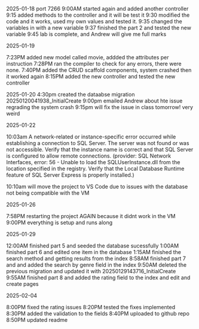 
2025-01-18
port 7266
9:00AM started again and added another controller
9:15 added methods to the controller and it will be test it
9:30 modified the code and it works, used my own values and tested it.
9:35 changed the variables in with a new variable
9:37 finished the part 2 and tested the new variable
9:45 lab is complete, and Andrew will give me full marks

2025-01-19

7:23PM added new model called movie, addded the attributes per instruction
7:28PM ran the compiler to check for any errors, there were none.
7:40PM added the CRUD scaffold components, system crashed then it worked again
8:15PM added the new controller and tested the new controller

2025-01-20
4:30pm created the dataabse migration 20250120041938_InitialCreate
9:00pm emailed Andrew about hte issue regrading the system crash
9:15pm will fix the issue in class tomorrow! very weird

2025-01-22

10:03am A network-related or instance-specific error occurred while establishing a 
		connection to SQL Server. The server was not found or was not accessible.
		Verify that the instance name is correct and that SQL Server is configured to
		allow remote connections. (provider: SQL Network Interfaces, error: 56 - Unable to
		load the SQLUserInstance.dll from the location specified in the registry. Verify
		that the Local Database Runtime feature of SQL Server Express is properly installed.)

10:10am will move the project to VS Code due to issues with the database not being
		 compatible with the VM

2025-01-26

7:58PM restarting the project AGAIN because it didnt work in the VM 
9:00PM everything is setup and runs along

2025-01-29

12:00AM finished part 5 and seeded the database sucessfully
1:00AM finished part 6 and edited one item in the database
1:15AM finished the search method and getting results from the index
8:58AM finished part 7 and and added the search by genre field in the index
9:50AM deleted the previous migration and updated it with 20250129143716_InitialCreate
9:55AM finished part 8 and added the rating field to the index and edit and create pages

2025-02-04

8:00PM fixed the rating issues
8:20PM tested the fixes implemented
8:30PM added the validation to the fields
8:40PM uploaded to github repo
8:50PM updated readme
